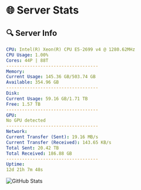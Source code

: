 # 🌐 Server Stats
## 🔍 Server Info
```yaml
CPU: Intel(R) Xeon(R) CPU E5-2699 v4 @ 1280.62MHz
CPU Usage: 1.00%
Cores: 44P | 88T
-----------------------------------
Memory:
Current Usage: 145.36 GB/503.74 GB
Available: 354.96 GB
-----------------------------------
Disk:
Current Usage: 59.16 GB/1.71 TB
Free: 1.57 TB
-----------------------------------
GPU:
No GPU detected
-----------------------------------
Network:
Current Transfer (Sent): 19.16 MB/s
Current Transfer (Received): 143.65 KB/s
Total Sent: 20.42 TB
Total Received: 186.88 GB
-----------------------------------
Uptime:
12d 21h 7m 48s
```
![GitHub Stats](https://img.shields.io/badge/Updated-2025-03-20_18:30:37-blue)